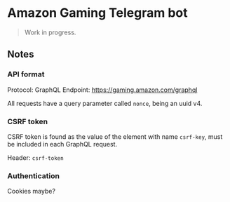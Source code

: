 # Amazon Gaming Telegram bot

> Work in progress.

## Notes

### API format

Protocol: GraphQL
Endpoint: https://gaming.amazon.com/graphql

All requests have a query parameter called `nonce`, being an uuid v4.

### CSRF token

CSRF token is found as the value of the element with name `csrf-key`, must be included in each GraphQL request.

Header: `csrf-token`

### Authentication

Cookies maybe?